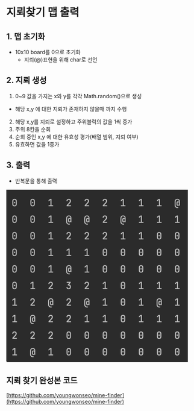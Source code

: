 # 지뢰찾기 맵 출력

## 1. 맵 초기화

* 10x10 board를 0으로 초기화
  * 지뢰(@)표현을 위해 char로 선언

## 2. 지뢰 생성

1. 0~9 값을 가지는 x와 y를 각각 Math.random()으로 생성
  * 해당 x,y 에 대한 지뢰가 존재하지 않을때 까지 수행
2. 해당 x,y를 지뢰로 설정하고 주위블럭의 값을 1씩 증가
  1. 주위 8칸을 순회
  2. 순회 중인 x,y 에 대한 유효성 평가(배열 범위, 지뢰 여부)
  3. 유효하면 값을 1증가

## 3. 출력

* 반복문을 통해 출력

![](./docs/game.png)

## 지뢰 찾기 완성본 코드

[https://github.com/youngwonseo/mine-finder](https://github.com/youngwonseo/mine-finder)